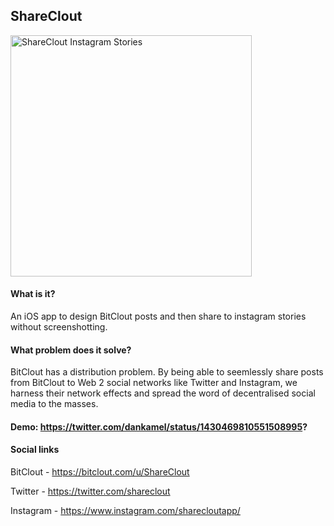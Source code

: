 ## ShareClout 

<img width="386" alt="ShareClout Instagram Stories" src="https://user-images.githubusercontent.com/83912435/130325297-f7bfb11d-2689-4d4e-8940-3100a487bb29.png">

#### What is it?
An iOS app to design BitClout posts and then share to instagram stories without screenshotting.

#### What problem does it solve?
BitClout has a distribution problem. 
By being able to seemlessly share posts from BitClout to Web 2 social networks like Twitter and Instagram, we harness their network effects and spread the word of decentralised social media to the masses. 

#### Demo: https://twitter.com/dankamel/status/1430469810551508995?

#### Social links
BitClout - https://bitclout.com/u/ShareClout


Twitter - https://twitter.com/shareclout


Instagram - https://www.instagram.com/sharecloutapp/
